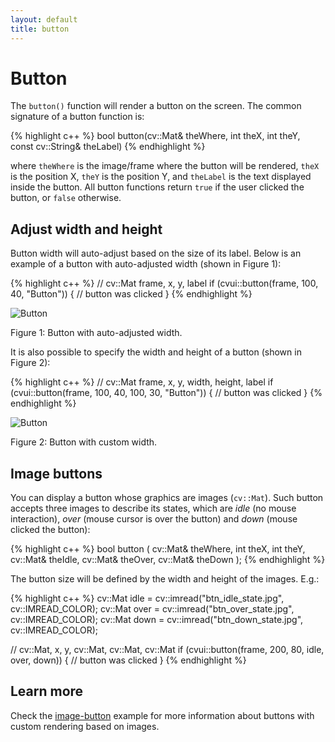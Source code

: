 ```yaml
---
layout: default
title: button
---
```


# Button

The `button()` function will render a button on the screen. The common signature of a button function is:

{% highlight c++ %}
bool button(cv::Mat& theWhere, int theX, int theY, const cv::String& theLabel)
{% endhighlight %}

where `theWhere` is the image/frame where the button will be rendered, `theX` is the position X, `theY` is the position Y, and `theLabel` is the text displayed inside the button. All button functions return `true` if the user clicked the button, or `false` otherwise.

## Adjust width and height

Button width will auto-adjust based on the size of its label. Below is an example of a button with auto-adjusted width (shown in Figure 1):

{% highlight c++ %}
// cv::Mat frame, x, y, label
if (cvui::button(frame, 100, 40, "Button")) {
    // button was clicked
}
{% endhighlight %}

![Button](/img/button.png)
<p class="img-caption">Figure 1: Button with auto-adjusted width.</p>

It is also possible to specify the width and height of a button (shown in Figure 2):

{% highlight c++ %}
// cv::Mat frame, x, y, width, height, label
if (cvui::button(frame, 100, 40, 100, 30, "Button")) {
    // button was clicked
}
{% endhighlight %}

![Button](/img/button-width.png)
<p class="img-caption">Figure 2: Button with custom width.</p>

## Image buttons

You can display a button whose graphics are images (`cv::Mat`). Such button accepts three images to describe its states, which are _idle_ (no mouse interaction), _over_ (mouse cursor is over the button) and _down_ (mouse clicked the button):

{% highlight c++ %}
bool button (
    cv::Mat& theWhere,
    int theX,
    int theY,
    cv::Mat& theIdle,
    cv::Mat& theOver,
    cv::Mat& theDown
);
{% endhighlight %}

The button size will be defined by the width and height of the images. E.g.:

{% highlight c++ %}
cv::Mat idle = cv::imread("btn_idle_state.jpg", cv::IMREAD_COLOR);
cv::Mat over = cv::imread("btn_over_state.jpg", cv::IMREAD_COLOR);
cv::Mat down = cv::imread("btn_down_state.jpg", cv::IMREAD_COLOR);

// cv::Mat, x, y, cv::Mat, cv::Mat, cv::Mat
if (cvui::button(frame, 200, 80, idle, over, down)) {
    // button was clicked
}
{% endhighlight %}

## Learn more

Check the [image-button](https://github.com/Dovyski/cvui/tree/master/example/src/image-button) example for more information about buttons with custom rendering based on images.

